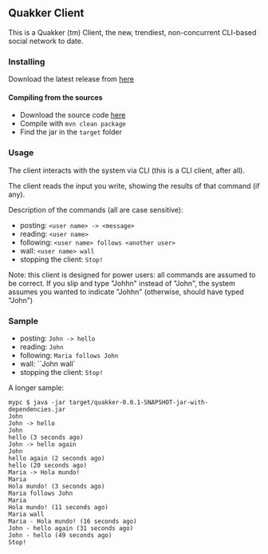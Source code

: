 ## Quakker Client

This is a Quakker (tm) Client, the new, trendiest, non-concurrent CLI-based social network to date.

### Installing

Download the latest release from [here](https://github.com/alvarogarcia7/quakk-kata-java/releases)

#### Compiling from the sources

 * Download the source code [here](https://github.com/alvarogarcia7/quakk-kata-java)
 * Compile with ```mvn clean package```
 * Find the jar in the ``target`` folder

### Usage

The client interacts with the system via CLI (this is a CLI client, after all).

The client reads the input you write, showing the results of that command (if any).

Description of the commands (all are case sensitive):

  * posting: ``<user name> -> <message>``
  * reading: ``<user name>``
  * following: ``<user name> follows <another user>``
  * wall: ``<user name> wall``
  * stopping the client: ``Stop!``

Note: this client is designed for power users: all commands are assumed to be correct. If you slip and type "Johhn"
instead of "John", the system assumes you wanted to indicate "Johhn" (otherwise, should have typed "John")

### Sample

  * posting: ``John -> hello``
  * reading: ``John``
  * following: ``Maria follows John``
  * wall: ``John wall`
  * stopping the client: ``Stop!``

A longer sample:

```
mypc $ java -jar target/quakker-0.0.1-SNAPSHOT-jar-with-dependencies.jar
John
John -> hello
John
hello (3 seconds ago)
John -> hello again
John
hello again (2 seconds ago)
hello (20 seconds ago)
Maria -> Hola mundo!
Maria
Hola mundo! (3 seconds ago)
Maria follows John
Maria
Hola mundo! (11 seconds ago)
Maria wall
Maria - Hola mundo! (16 seconds ago)
John - hello again (31 seconds ago)
John - hello (49 seconds ago)
Stop!
```
